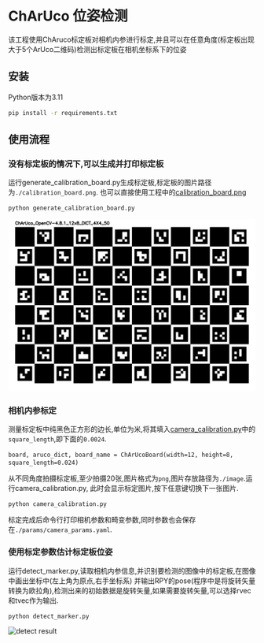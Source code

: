 # ChArUco 位姿检测

该工程使用ChAruco标定板对相机内参进行标定,并且可以在任意角度(标定板出现大于5个ArUco二维码)检测出标定板在相机坐标系下的位姿

## 安装
Python版本为3.11
```bash
pip install -r requirements.txt
```

## 使用流程
### 没有标定板的情况下,可以生成并打印标定板
运行generate_calibration_board.py生成标定板,标定板的图片路径为`./calibration_board.png`.
也可以直接使用工程中的[calibration_board.png](./calibration_board.png)
```bash
python generate_calibration_board.py
```

![calibration_board](./calibration_board.png)

### 相机内参标定
测量标定板中纯黑色正方形的边长,单位为米,将其填入[camera_calibration.py](./camera_calibration.py)中的`square_length`,即下面的`0.0024`.
```
board, aruco_dict, board_name = ChArUcoBoard(width=12, height=8, square_length=0.024)
```
从不同角度拍摄标定板,至少拍摄20张,图片格式为`png`,图片存放路径为`./image`.运行camera_calibration.py,
此时会显示标定图片,按下任意键切换下一张图片.
```
python camera_calibration.py
```
标定完成后命令行打印相机参数和畸变参数,同时参数也会保存在`./params/camera_params.yaml`.


### 使用标定参数估计标定板位姿
运行detect_marker.py,读取相机内参信息,并识别要检测的图像中的标定板,在图像中画出坐标中(左上角为原点,右手坐标系)
并输出RPY的pose(程序中是将旋转矢量转换为欧拉角),检测出来的初始数据是旋转矢量,如果需要旋转矢量,可以选择rvec和tvec作为输出.

```
python detect_marker.py
```
![detect result](./detect_result.png)